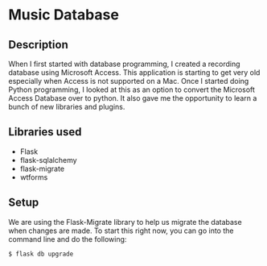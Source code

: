 # Music Database

## Description
When I first started with database programming, I created a recording database using Microsoft Access.   This application is starting to get very old especially when Access is not supported on a Mac.    Once I started doing Python programming, I looked at this as an option to convert the Microsoft Access Database over to python.   It also gave me the opportunity to learn a bunch of new libraries and plugins.

## Libraries used
* Flask
* flask-sqlalchemy
* flask-migrate
* wtforms

## Setup
We are using the Flask-Migrate library to help us migrate the database when changes are made.   To start this right now, you can go into the command line and do the following:

```$ flask db upgrade```

